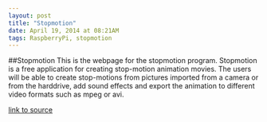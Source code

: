 ```yaml
---
layout: post
title: "Stopmotion"
date: April 19, 2014 at 08:21AM
tags: RaspberryPi, stopmotion
---
```

##Stopmotion
This is the webpage for the stopmotion program. Stopmotion is a free application for creating stop-motion animation movies. The users will be able to create stop-motions from pictures imported from a camera or from the harddrive, add sound effects and export the animation to different video formats such as mpeg or avi. 

[link to source](http://ift.tt/1jSHR0P) 
